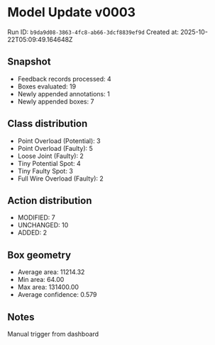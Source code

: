 # Model Update v0003

Run ID: `b9da9d08-3863-4fc8-ab66-3dcf8839ef9d`
Created at: 2025-10-22T05:09:49.164648Z

## Snapshot
* Feedback records processed: 4
* Boxes evaluated: 19
* Newly appended annotations: 1
* Newly appended boxes: 7

## Class distribution
* Point Overload (Potential): 3
* Point Overload (Faulty): 5
* Loose Joint (Faulty): 2
* Tiny Potential Spot: 4
* Tiny Faulty Spot: 3
* Full Wire Overload (Faulty): 2

## Action distribution
* MODIFIED: 7
* UNCHANGED: 10
* ADDED: 2

## Box geometry
* Average area: 11214.32
* Min area: 64.00
* Max area: 131400.00
* Average confidence: 0.579

## Notes
Manual trigger from dashboard